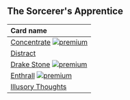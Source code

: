 ## The Sorcerer's Apprentice

| Card name |
| :-------- |
| [Concentrate](https://github.com/mtgenius/uncube/raw/master/cards/the-sorcerers-apprentice/concentrate.png) [![premium](https://user-images.githubusercontent.com/343837/83360751-a631d080-a338-11ea-80c6-110971103bf4.png)](https://github.com/mtgenius/uncube) |
| [Distract](https://github.com/mtgenius/uncube/raw/master/cards/the-sorcerers-apprentice/distract.png) |
| [Drake Stone](https://github.com/mtgenius/uncube/raw/master/cards/the-sorcerers-apprentice/drake-stone.png) [![premium](https://user-images.githubusercontent.com/343837/83360751-a631d080-a338-11ea-80c6-110971103bf4.png)](https://github.com/mtgenius/uncube) |
| [Enthrall](https://github.com/mtgenius/uncube/raw/master/cards/the-sorcerers-apprentice/enthrall.png) [![premium](https://user-images.githubusercontent.com/343837/83360751-a631d080-a338-11ea-80c6-110971103bf4.png)](https://github.com/mtgenius/uncube) |
| [Illusory Thoughts](https://github.com/mtgenius/uncube/raw/master/cards/the-sorcerers-apprentice/illusory-thoughts.png) |
